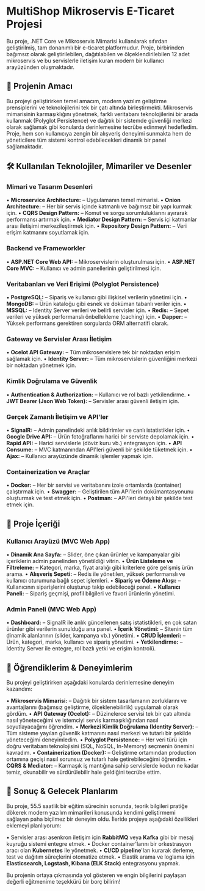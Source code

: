 # MultiShop Mikroservis E-Ticaret Projesi

Bu proje, .NET Core ve Mikroservis Mimarisi kullanılarak sıfırdan geliştirilmiş, tam donanımlı bir e-ticaret platformudur. Proje, birbirinden bağımsız olarak geliştirilebilen, dağıtılabilen ve ölçeklendirilebilen 12 adet mikroservis ve bu servislerle iletişim kuran modern bir kullanıcı arayüzünden oluşmaktadır.

## 🎯 Projenin Amacı

Bu projeyi geliştirirken temel amacım, modern yazılım geliştirme prensiplerini ve teknolojilerini tek bir çatı altında birleştirmekti. Mikroservis mimarisinin karmaşıklığını yönetmek, farklı veritabanı teknolojilerini bir arada kullanmak (Polyglot Persistence) ve dağıtık bir sistemde güvenliği merkezi olarak sağlamak gibi konularda derinlemesine tecrübe edinmeyi hedefledim. Proje, hem son kullanıcıya zengin bir alışveriş deneyimi sunmakta hem de yöneticilere tüm sistemi kontrol edebilecekleri dinamik bir panel sağlamaktadır.

## 🛠️ Kullanılan Teknolojiler, Mimariler ve Desenler

### Mimari ve Tasarım Desenleri
&#8226; **Microservice Architecture:** – Uygulamanın temel mimarisi.
&#8226; **Onion Architecture:** – Her bir servis içinde katmanlı ve bağımsız bir yapı kurmak için.
&#8226; **CQRS Design Pattern:** – Komut ve sorgu sorumluluklarını ayırarak performansı artırmak için.
&#8226; **Mediator Design Pattern:** – Servis içi katmanlar arası iletişimi merkezileştirmek için.
&#8226; **Repository Design Pattern:** – Veri erişim katmanını soyutlamak için.

### Backend ve Frameworkler
&#8226; **ASP.NET Core Web API:** – Mikroservislerin oluşturulması için.
&#8226; **ASP.NET Core MVC:** – Kullanıcı ve admin panellerinin geliştirilmesi için.

### Veritabanları ve Veri Erişimi (Polyglot Persistence)
&#8226; **PostgreSQL:** – Sipariş ve kullanıcı gibi ilişkisel verilerin yönetimi için.
&#8226; **MongoDB:** – Ürün kataloğu gibi esnek ve doküman tabanlı veriler için.
&#8226; **MSSQL:** – Identity Server verileri ve belirli servisler için.
&#8226; **Redis:** – Sepet verileri ve yüksek performanslı önbellekleme (caching) için.
&#8226; **Dapper:** – Yüksek performans gerektiren sorgularda ORM alternatifi olarak.

### Gateway ve Servisler Arası İletişim
&#8226; **Ocelot API Gateway:** – Tüm mikroservislere tek bir noktadan erişim sağlamak için.
&#8226; **Identity Server:** – Tüm mikroservislerin güvenliğini merkezi bir noktadan yönetmek için.

### Kimlik Doğrulama ve Güvenlik
&#8226; **Authentication & Authorization:** – Kullanıcı ve rol bazlı yetkilendirme.
&#8226; **JWT Bearer (Json Web Token):** – Servisler arası güvenli iletişim için.

### Gerçek Zamanlı İletişim ve API'ler
&#8226; **SignalR:** – Admin panelindeki anlık bildirimler ve canlı istatistikler için.
&#8226; **Google Drive API:** – Ürün fotoğraflarını harici bir serviste depolamak için.
&#8226; **Rapid API:** – Harici servislerle (döviz kuru vb.) entegrasyon için.
&#8226; **API Consume:** – MVC katmanından API'leri güvenli bir şekilde tüketmek için.
&#8226; **Ajax:** – Kullanıcı arayüzünde dinamik işlemler yapmak için.

### Containerization ve Araçlar
&#8226; **Docker:** – Her bir servisi ve veritabanını izole ortamlarda (container) çalıştırmak için.
&#8226; **Swagger:** – Geliştirilen tüm API'lerin dokümantasyonunu oluşturmak ve test etmek için.
&#8226; **Postman:** – API'leri detaylı bir şekilde test etmek için.


## 📌 Proje İçeriği

### Kullanıcı Arayüzü (MVC Web App)
&#8226; **Dinamik Ana Sayfa:** – Slider, öne çıkan ürünler ve kampanyalar gibi içeriklerin admin panelinden yönetildiği vitrin.
&#8226; **Ürün Listeleme ve Filtreleme:** – Kategori, marka, fiyat aralığı gibi kriterlere göre gelişmiş ürün arama.
&#8226; **Alışveriş Sepeti:** – Redis ile yönetilen, yüksek performanslı ve kullanıcı oturumuna bağlı sepet işlemleri.
&#8226; **Sipariş ve Ödeme Akışı:** – Kullanıcının siparişlerini oluşturup takip edebileceği panel.
&#8226; **Kullanıcı Paneli:** – Sipariş geçmişi, profil bilgileri ve favori ürünlerin yönetimi.

### Admin Paneli (MVC Web App)
&#8226; **Dashboard:** – SignalR ile anlık güncellenen satış istatistikleri, en çok satan ürünler gibi verilerin sunulduğu ana panel.
&#8226; **İçerik Yönetimi:** – Sitenin tüm dinamik alanlarının (slider, kampanya vb.) yönetimi.
&#8226; **CRUD İşlemleri:** – Ürün, kategori, marka, kullanıcı ve sipariş yönetimi.
&#8226; **Yetkilendirme:** – Identity Server ile entegre, rol bazlı yetki ve erişim kontrolü.


## 🔧 Öğrendiklerim & Deneyimlerim

Bu projeyi geliştirirken aşağıdaki konularda derinlemesine deneyim kazandım:

&#8226; **Mikroservis Mimarisi:** – Dağıtık bir sistem tasarlamanın zorluklarını ve avantajlarını (bağımsız geliştirme, ölçeklenebilirlik) uygulamalı olarak gördüm.
&#8226; **API Gateway (Ocelot):** – Düzinelerce servisi tek bir çatı altında nasıl yöneteceğimi ve istemciyi servis karmaşıklığından nasıl soyutlayacağımı öğrendim.
&#8226; **Merkezi Kimlik Doğrulama (Identity Server):** – Tüm sisteme yayılan güvenlik katmanını nasıl merkezi ve tutarlı bir şekilde yöneteceğimi deneyimledim.
&#8226; **Polyglot Persistence:** – Her veri türü için doğru veritabanı teknolojisini (SQL, NoSQL, In-Memory) seçmenin önemini kavradım.
&#8226; **Containerization (Docker):** – Geliştirme ortamından production ortamına geçişi nasıl sorunsuz ve tutarlı hale getirebileceğimi öğrendim.
&#8226; **CQRS & Mediator:** – Karmaşık iş mantığına sahip servislerde kodun ne kadar temiz, okunabilir ve sürdürülebilir hale geldiğini tecrübe ettim.


## 🎉 Sonuç & Gelecek Planlarım

Bu proje, 55.5 saatlik bir eğitim sürecinin sonunda, teorik bilgileri pratiğe dökerek modern yazılım mimarileri konusunda kendimi geliştirmemi sağlayan paha biçilmez bir deneyim oldu. İleride projeye aşağıdaki özellikleri eklemeyi planlıyorum:

&#8226; Servisler arası asenkron iletişim için **RabbitMQ** veya **Kafka** gibi bir mesaj kuyruğu sistemi entegre etmek.
&#8226; Docker container'larını bir orkestrasyon aracı olan **Kubernetes** ile yönetmek.
&#8226; **CI/CD pipeline**'ları kurarak derleme, test ve dağıtım süreçlerini otomatize etmek.
&#8226; Elastik arama ve loglama için **Elasticsearch, Logstash, Kibana (ELK Stack)** entegrasyonu yapmak.

Bu projenin ortaya çıkmasında yol gösteren ve engin bilgilerini paylaşan değerli eğitmenime teşekkürü bir borç bilirim!
